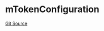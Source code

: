 # mTokenConfiguration
[Git Source](https://github.com/malda-protocol/malda-lending/blob/179a048ba4fdf7caff4add1e6a0986ba27ae405c/src\mToken\mTokenConfiguration.sol)


